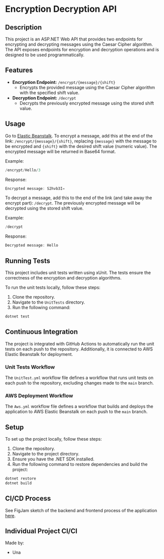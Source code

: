 # Encryption Decryption API

## Description

This project is an ASP.NET Web API that provides two endpoints for encrypting and decrypting messages using the Caesar Cipher algorithm. The API exposes endpoints for encryption and decryption operations and is designed to be used programmatically.

## Features

- **Encryption Endpoint:** `/encrypt/{message}/{shift}`
  - Encrypts the provided message using the Caesar Cipher algorithm with the specified shift value.
- **Decryption Endpoint:** `/decrypt`
  - Decrypts the previously encrypted message using the stored shift value.

## Usage

Go to [Elastic Beanstalk](http://encryptdecryptapi-env.eba-46hzntxn.eu-north-1.elasticbeanstalk.com). To encrypt a message, add this at the end of the link: `/encrypt/{message}/{shift}`, replacing `{message}` with the message to be encrypted and `{shift}` with the desired shift value (numeric value). The encrypted message will be returned in Base64 format.

Example:
```cs
/encrypt/Hello/3
```
Response:
```cs
Encrypted message: S2hvb3I=
```


To decrypt a message, add this to the end of the link (and take away the encrypt part): `/decrypt`. The previously encrypted message will be decrypted using the stored shift value.

Example:
```cs
/decrypt
```
Response:
```cs
Decrypted message: Hello
```

## Running Tests

This project includes unit tests written using xUnit. The tests ensure the correctness of the encryption and decryption algorithms.

To run the unit tests locally, follow these steps:
1. Clone the repository.
2. Navigate to the `UnitTests` directory.
3. Run the following command:
```cs
dotnet test
```

## Continuous Integration

The project is integrated with GitHub Actions to automatically run the unit tests on each push to the repository. Additionally, it is connected to AWS Elastic Beanstalk for deployment.

### Unit Tests Workflow

The `UnitTest.yml` workflow file defines a workflow that runs unit tests on each push to the repository, excluding changes made to the `main` branch.

### AWS Deployment Workflow

The `Aws.yml` workflow file defines a workflow that builds and deploys the application to AWS Elastic Beanstalk on each push to the `main` branch.

## Setup

To set up the project locally, follow these steps:
1. Clone the repository.
2. Navigate to the project directory.
3. Ensure you have the .NET SDK installed.
4. Run the following command to restore dependencies and build the project:
```cs
dotnet restore
dotnet build
```

## CI/CD Process

See FigJam sketch of the backend and frontend process of the application [here](https://www.figma.com/file/ppNXI9vhOHJKsCHsWZI4zG/CI%2FCD-Individuell-examination?type=whiteboard&node-id=0%3A1&t=e3v6MMYWw2Xap5ja-1).

## Individual Project CI/CI

Made by:
- Una
